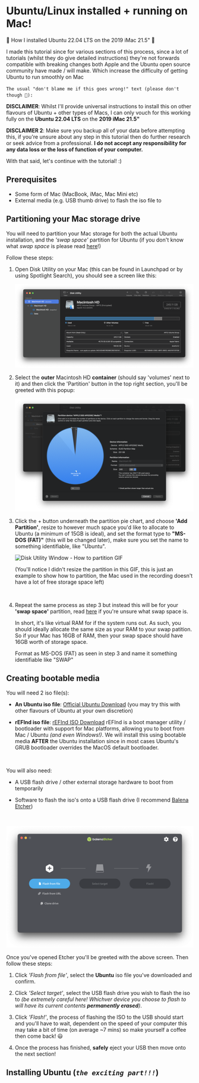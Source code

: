 # Ubuntu/Linux installed + running on Mac!

👾 How I installed Ubuntu 22.04 LTS on the 2019 iMac 21.5" 👾

I made this tutorial since for various sections of this process, since a lot of tutorials (whilst they do give detailed instructions) they're not forwards compatible with breaking changes both Apple and the Ubuntu open source community have made / will make. Which increase the difficulty of getting Ubuntu to run smoothly on Mac

`The usual "don't blame me if this goes wrong!" text (please don't though 🥲):`

**DISCLAIMER**: Whilst I'll provide universal instructions to install this on other flavours of Ubuntu + other types of Macs, I can only vouch for this working fully on the **Ubuntu 22.04 LTS** on the **2019 iMac 21.5"**

**DISCLAIMER 2**: Make sure you backup all of your data before attempting this, if you're unsure about any step in this tutorial then do further research or seek advice from a professional. **I do not accept any responsibility for any data loss or the loss of function of your computer.**

With that said, let's continue with the tutorial! :)

## Prerequisites

- Some form of Mac (MacBook, iMac, Mac Mini etc)
- External media (e.g. USB thumb drive) to flash the iso file to

## Partitioning your Mac storage drive

You will need to partition your Mac storage for both the actual Ubuntu installation, and the _'swap space'_ partition for Ubuntu (if you don't know what _swap space_ is please read [here](https://help.ubuntu.com/community/SwapFaq)!)

Follow these steps:

1. Open Disk Utility on your Mac (this can be found in Launchpad or by using Spotlight Search), you should see a screen like this:

   ![Disk Utility Window](./screenshots/disk-utility/disk-utility-screenshot-1.png)

2. Select the **outer** Macintosh HD **container** (should say 'volumes' next to it) and then click the 'Partition' button in the top right section, you'll be greeted with this popup:

   ![Disk Utility Window - Partition Popup](./screenshots/disk-utility/disk-utility-screenshot-2.png)

3. Click the + button underneath the partition pie chart, and choose **'Add Partition'**, resize to however much space you'd like to allocate to Ubuntu (a minimum of 15GB is ideal), and set the format type to **"MS-DOS (FAT)"** (this will be changed later), make sure you set the name to something identifiable, like "Ubuntu".

   ![Disk Utility Window - How to partition GIF](./screenshots/disk-utility/disk-utility-screenshot-3.gif)

   (You'll notice I didn't resize the partition in this GIF, this is just an example to show how to partition, the Mac used in the recording doesn't have a lot of free storage space left)

   <br />

4. Repeat the same process as step 3 but instead this will be for your **'swap space'** partition, read [here](https://help.ubuntu.com/community/SwapFaq) if you're unsure what swap space is.

   In short, it's like virtual RAM for if the system runs out. As such, you should ideally allocate the same size as your RAM to your swap patition. So if your Mac has 16GB of RAM, then your swap space should have 16GB worth of storage space.

   Format as MS-DOS (FAT) as seen in step 3 and name it something identifiable like "SWAP"

## Creating bootable media

You will need 2 iso file(s):

- **An Ubuntu iso file**: [Official Ubuntu Download](https://ubuntu.com/download/desktop) (you may try this with other flavours of Ubuntu at your own discretion)

- **rEFInd iso file**: [rEFInd ISO Download](https://etcher.balena.io/) rEFInd is a boot manager utility / bootloader with support for Mac platforms, allowing you to boot from Mac / Ubuntu _(and even Windows!)_. We will install this using bootable media **AFTER** the Ubuntu installation since in most cases Ubuntu's GRUB bootloader overrides the MacOS default bootloader.

<br />

You will also need:

- A USB flash drive / other external storage hardware to boot from temporarily

- Software to flash the iso's onto a USB flash drive (I recommend [Balena Etcher](https://etcher.balena.io/))

<br />

![Screenshot of Balena Etcher interface](./screenshots/etcher/etcher-screenshot.png)

Once you've opened Etcher you'll be greeted with the above screen. Then follow these steps:

1. Click _'Flash from file'_, select the **Ubuntu** iso file you've downloaded and confirm.

2. Click _'Select target'_, select the USB flash drive you wish to flash the iso to _(be extremely careful here! Whichver device you choose to flash to will have its current contents **permanently erased**)_.

3. Click _'Flash!'_, the process of flashing the ISO to the USB should start and you'll have to wait, dependent on the speed of your computer this may take a bit of time (on average ~7 mins) so make yourself a coffee then come back! 😃

4. Once the process has finished, **safely** eject your USB then move onto the next section!

## Installing Ubuntu (_`the exciting part!!!`_)
